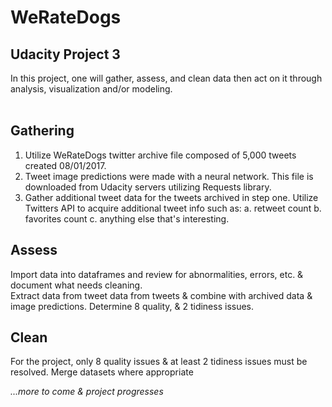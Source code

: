 # WeRateDogs
## Udacity Project 3

In this project, one will gather, assess, and clean data then act on it through analysis, visualization and/or modeling.
<br/><br/>
## Gathering
  1. Utilize WeRateDogs twitter archive file composed of 5,000 tweets created 08/01/2017.
  2. Tweet image predictions were made with a neural network. This file is downloaded from Udacity servers utilizing Requests library.
  3. Gather additional tweet data for the tweets archived in step one. Utilize Twitters API to acquire additional tweet info such as:
      a. retweet count
      b. favorites count
      c. anything else that's interesting.

## Assess
Import data into dataframes and review for abnormalities, errors, etc. & document what needs cleaning.<br/>
Extract data from tweet data from tweets & combine with archived data & image predictions. Determine 8 quality, & 2 tidiness issues.
  

## Clean
For the project, only 8 quality issues & at least 2 tidiness issues must be resolved. Merge datasets where appropriate




_...more to come & project progresses_
